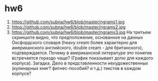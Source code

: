 # hw6
1) https://github.com/subna/hw6/blob/master/ngrams1.jpg
2) https://github.com/subna/hw6/blob/master/ngrams2.jpg
3) https://github.com/subna/hw6/blob/master/ngrams3.jpg
На третьем скриншоте видно, что предположение, основанное на данных Оксфордского словаря (heavy cream более характерно для американского английского, double cream - для британского), подтверждается. Почему в американской литературе это понятие встречается гораздо чаще? (График показывает долю для каждого корпуса). Загадка. Дело в представленности нехудожественных (кулинарных книг? фитнес-пособий? и т.д.) текстов в каждом корпусе?
